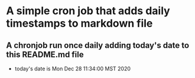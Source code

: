A simple cron job that adds daily timestamps to markdown file
============================================================
## A chronjob run once daily adding today's date to this README.md file
* today's date is Mon Dec 28 11:34:00 MST 2020
